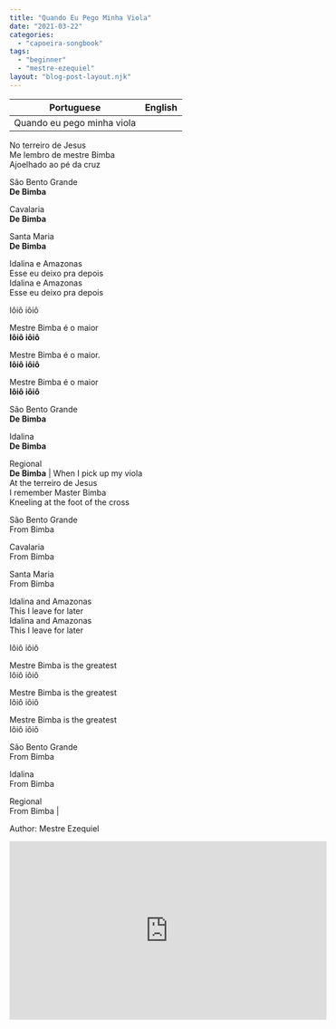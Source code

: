 ```yaml
---
title: "Quando Eu Pego Minha Viola"
date: "2021-03-22"
categories: 
  - "capoeira-songbook"
tags: 
  - "beginner"
  - "mestre-ezequiel"
layout: "blog-post-layout.njk"
---
```


| Portuguese | English |
| --- | --- |
| Quando eu pego minha viola  
No terreiro de Jesus  
Me lembro de mestre Bimba  
Ajoelhado ao pé da cruz  
  
São Bento Grande  
**De Bimba**  
  
Cavalaria  
**De Bimba**  
  
Santa Maria  
**De Bimba**  
  
Idalina e Amazonas  
Esse eu deixo pra depois  
Idalina e Amazonas  
Esse eu deixo pra depois  
  
Iôiô iôiô  
  
Mestre Bimba é o maior  
**Iôiô iôiô**  
  
Mestre Bimba é o maior.  
**Iôiô iôiô**  
  
Mestre Bimba é o maior  
**Iôiô iôiô**  
  
São Bento Grande  
**De Bimba**  
  
Idalina  
**De Bimba**  
  
Regional  
**De Bimba** | When I pick up my viola  
At the terreiro de Jesus  
I remember Master Bimba  
Kneeling at the foot of the cross  
  
São Bento Grande  
From Bimba  
  
Cavalaria  
From Bimba  
  
Santa Maria  
From Bimba  
  
Idalina and Amazonas  
This I leave for later  
Idalina and Amazonas  
This I leave for later  
  
Iôiô iôiô  
  
Mestre Bimba is the greatest  
Iôiô iôiô  
  
Mestre Bimba is the greatest  
Iôiô iôiô  
  
Mestre Bimba is the greatest  
Iôiô iôiô  
  
São Bento Grande  
From Bimba  
  
Idalina  
From Bimba  
  
Regional  
From Bimba |

<figcaption>

Author: Mestre Ezequiel

</figcaption>

<iframe width="560" height="315" src="https://www.youtube.com/embed/OgKtE-LqjlU" title="YouTube video player" frameborder="0" allow="accelerometer; autoplay; clipboard-write; encrypted-media; gyroscope; picture-in-picture" allowfullscreen></iframe>
